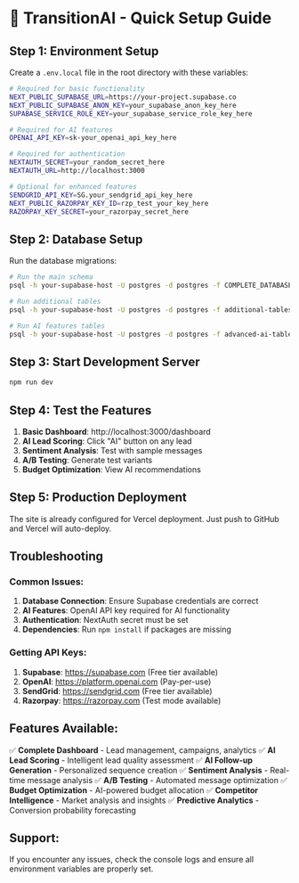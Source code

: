 # 🚀 TransitionAI - Quick Setup Guide

## Step 1: Environment Setup

Create a `.env.local` file in the root directory with these variables:

```bash
# Required for basic functionality
NEXT_PUBLIC_SUPABASE_URL=https://your-project.supabase.co
NEXT_PUBLIC_SUPABASE_ANON_KEY=your_supabase_anon_key_here
SUPABASE_SERVICE_ROLE_KEY=your_supabase_service_role_key_here

# Required for AI features
OPENAI_API_KEY=sk-your_openai_api_key_here

# Required for authentication
NEXTAUTH_SECRET=your_random_secret_here
NEXTAUTH_URL=http://localhost:3000

# Optional for enhanced features
SENDGRID_API_KEY=SG.your_sendgrid_api_key_here
NEXT_PUBLIC_RAZORPAY_KEY_ID=rzp_test_your_key_here
RAZORPAY_KEY_SECRET=your_razorpay_secret_here
```

## Step 2: Database Setup

Run the database migrations:

```bash
# Run the main schema
psql -h your-supabase-host -U postgres -d postgres -f COMPLETE_DATABASE_SCHEMA.sql

# Run additional tables
psql -h your-supabase-host -U postgres -d postgres -f additional-tables-migration.sql

# Run AI features tables
psql -h your-supabase-host -U postgres -d postgres -f advanced-ai-tables-migration.sql
```

## Step 3: Start Development Server

```bash
npm run dev
```

## Step 4: Test the Features

1. **Basic Dashboard**: http://localhost:3000/dashboard
2. **AI Lead Scoring**: Click "AI" button on any lead
3. **Sentiment Analysis**: Test with sample messages
4. **A/B Testing**: Generate test variants
5. **Budget Optimization**: View AI recommendations

## Step 5: Production Deployment

The site is already configured for Vercel deployment. Just push to GitHub and Vercel will auto-deploy.

## Troubleshooting

### Common Issues:

1. **Database Connection**: Ensure Supabase credentials are correct
2. **AI Features**: OpenAI API key required for AI functionality
3. **Authentication**: NextAuth secret must be set
4. **Dependencies**: Run `npm install` if packages are missing

### Getting API Keys:

1. **Supabase**: https://supabase.com (Free tier available)
2. **OpenAI**: https://platform.openai.com (Pay-per-use)
3. **SendGrid**: https://sendgrid.com (Free tier available)
4. **Razorpay**: https://razorpay.com (Test mode available)

## Features Available:

✅ **Complete Dashboard** - Lead management, campaigns, analytics
✅ **AI Lead Scoring** - Intelligent lead quality assessment
✅ **AI Follow-up Generation** - Personalized sequence creation
✅ **Sentiment Analysis** - Real-time message analysis
✅ **A/B Testing** - Automated message optimization
✅ **Budget Optimization** - AI-powered budget allocation
✅ **Competitor Intelligence** - Market analysis and insights
✅ **Predictive Analytics** - Conversion probability forecasting

## Support:

If you encounter any issues, check the console logs and ensure all environment variables are properly set.
